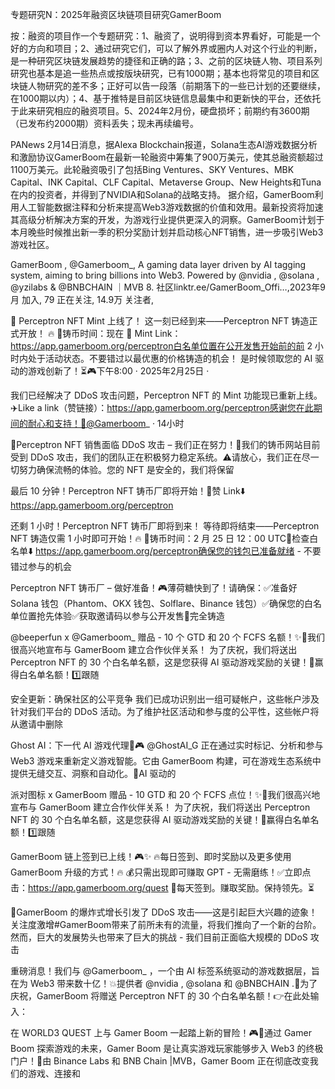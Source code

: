 专题研究N：2025年融资区块链项目研究GamerBoom

按：融资的项目作一个专题研究：1、融资了，说明得到资本界看好，可能是一个好的方向和项目；2、通过研究它们，可以了解外界或圈内人对这个行业的判断，是一种研究区块链发展趋势的捷径和正确的路；3、之前的区块链人物、项目系列研究也基本是追一些热点或按版块研究，已有1000期；基本也将常见的项目和区块链人物研究的差不多；正好可以告一段落（前期落下的一些已计划的还要继续，在1000期以内）；4、基于推特是目前区块链信息最集中和更新快的平台，还依托于此来研究相应的融资项目。5、2024年2月份，硬盘损坏；前期约有3600期（已发布约2000期）资料丢失；现未再续编号。

PANews 2月14日消息，据Alexa Blockchain报道，Solana生态AI游戏数据分析和激励协议GamerBoom在最新一轮融资中筹集了900万美元，使其总融资额超过1100万美元。此轮融资吸引了包括Bing Ventures、SKY Ventures、MBK Capital、INK Capital、CLF Capital、Metaverse Group、New Heights和Tuna在内的投资者，并得到了NVIDIA和Solana的战略支持。
据介绍，GamerBoom利用人工智能数据注释和分析来提高Web3游戏数据的价值和效用。最新投资将加速其高级分析解决方案的开发，为游戏行业提供更深入的洞察。GamerBoom计划于本月晚些时候推出新一季的积分奖励计划并启动核心NFT销售，进一步吸引Web3游戏社区。

GamerBoom
,
@Gamerboom_,
A gaming data layer driven by AI tagging system, aiming to bring billions into Web3. Powered by 
@nvidia
, 
@solana
, 
@yzilabs
 & 
@BNBCHAIN
｜MVB 8.
社区linktr.ee/GamerBoom_Offi…,2023年9月 加入,
79 正在关注,
14.9万 关注者,


🚀 Perceptron NFT Mint 上线了！ 这一刻已经到来——Perceptron NFT 铸造正式开放！ 🔥
📅铸币时间：现在
🔗 Mint Link： https://app.gamerboom.org/perceptron白名单位置在公开发售开始前的前 2 小时内处于活动状态。不要错过以最优惠的价格铸造的机会！
是时候领取您的 AI 驱动的游戏创新了！⏳🎮下午8:00 · 2025年2月25日
·

我们已经解决了 DDoS 攻击问题，Perceptron NFT 的 Mint 功能现已重新上线。✈️Like a link（赞链接）：https://app.gamerboom.org/perceptron感谢您在此期间的耐心和支持！🚀@Gamerboom_
·
14小时

🚨Perceptron NFT 销售面临 DDoS 攻击 – 我们正在努力！🚨我们的铸币网站目前受到 DDoS 攻击，我们的团队正在积极努力稳定系统。⚠️请放心，我们正在尽一切努力确保流畅的体验。您的 NFT 是安全的，我们将保留

最后 10 分钟！Perceptron NFT 铸币厂即将开始！🔗赞 Link⬇️
https://app.gamerboom.org/perceptron

还剩 1 小时！Perceptron NFT 铸币厂即将到来！
等待即将结束——Perceptron NFT 铸造仅需 1 小时即可开始！🔥
📅铸币时间：2 月 25 日 12：00 UTC📝检查白名单⬇️
https://app.gamerboom.org/perceptron确保您的钱包已准备就绪 - 不要错过参与的机会

Perceptron NFT 铸币厂 – 做好准备！🎮薄荷糖快到了！请确保：✅准备好 Solana 钱包（Phantom、OKX 钱包、Solflare、Binance 钱包）✅确保您的白名单位置抢先体验✅获取邀请码以参与公开发售📖完全铸造

@beeperfun
x
@Gamerboom_
赠品 - 10 个 GTD 和 20 个 FCFS 名额！✨🤝我们很高兴地宣布与 GamerBoom 建立合作伙伴关系！
为了庆祝，我们将送出 Perceptron NFT 的 30 个白名单名额，这是您获得 AI 驱动游戏奖励的关键！🎁赢得白名单名额！1️⃣跟随

安全更新：确保社区的公平竞争
我们已成功识别出一组可疑帐户，这些帐户涉及针对我们平台的 DDoS 活动。为了维护社区活动和参与度的公平性，这些帐户将从邀请中删除

Ghost AI：下一代 AI 游戏代理👻🎮
@GhostAI_G
正在通过实时标记、分析和参与 Web3 游戏来重新定义游戏智能。它由 GamerBoom 构建，可在游戏生态系统中提供无缝交互、洞察和自动化。🔹AI 驱动的

派对图标 x GamerBoom 赠品 - 10 GTD 和 20 个 FCFS 点位！✨🤝我们很高兴地宣布与 GamerBoom 建立合作伙伴关系！
为了庆祝，我们将送出 Perceptron NFT 的 30 个白名单名额，这是您获得 AI 驱动游戏奖励的关键！🎁赢得白名单名额！1️⃣跟随

GamerBoom 链上签到已上线！🎮✨
🔥每日签到、即时奖励以及更多使用 GamerBoom 升级的方式！🔥
💰只需出现即可赚取 GPT - 无需磨练！✅立即点击：https://app.gamerboom.org/quest
📅每天签到。赚取奖励。保持领先。⏳

🚀GamerBoom 的爆炸式增长引发了 DDoS 攻击——这是引起巨大兴趣的迹象！
关注度激增#GamerBoom带来了前所未有的流量，将我们推向了一个新的台阶。然而，巨大的发展势头也带来了巨大的挑战 - 我们目前正面临大规模的 DDoS 攻击

重磅消息！我们与
@Gamerboom_
，一个由 AI 标签系统驱动的游戏数据层，旨在为 Web3 带来数十亿！💥提供者
@nvidia
,
@solana
和
@BNBCHAIN
.🎉为了庆祝，GamerBoom 将赠送 Perceptron NFT 的 30 个白名单名额！👉在此处输入：

在 WORLD3 QUEST 上与 Gamer Boom 一起踏上新的冒险！🎮💎通过 Gamer Boom 探索游戏的未来，Gamer Boom 是让真实游戏玩家能够步入 Web3 的终极门户！🚀由 Binance Labs 和 BNB Chain |MVB，Gamer Boom 正在彻底改变我们的游戏、连接和


